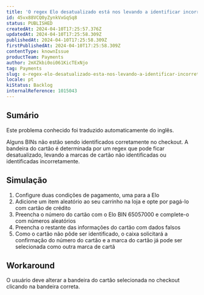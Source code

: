 ```yaml
---
title: 'O regex Elo desatualizado está nos levando a identificar incorretamente alguns BINs'
id: 45vx88VCQ0yZynkVxGqSq8
status: PUBLISHED
createdAt: 2024-04-10T17:25:57.376Z
updatedAt: 2024-04-10T17:25:58.309Z
publishedAt: 2024-04-10T17:25:58.309Z
firstPublishedAt: 2024-04-10T17:25:58.309Z
contentType: knownIssue
productTeam: Payments
author: 2mXZkbi0oi061KicTExNjo
tag: Payments
slug: o-regex-elo-desatualizado-esta-nos-levando-a-identificar-incorretamente-alguns-bins
locale: pt
kiStatus: Backlog
internalReference: 1015043
---
```


## Sumário

<div class="alert alert-info">
  <p>Este problema conhecido foi traduzido automaticamente do inglês.</p>
</div>


Alguns BINs não estão sendo identificados corretamente no checkout. A bandeira do cartão é determinada por um regex que pode ficar desatualizado, levando a marcas de cartão não identificadas ou identificadas incorretamente.

## Simulação



1. Configure duas condições de pagamento, uma para a Elo
2. Adicione um item aleatório ao seu carrinho na loja e opte por pagá-lo com cartão de crédito
3. Preencha o número do cartão com o Elo BIN 65057000 e complete-o com números aleatórios
4. Preencha o restante das informações do cartão com dados falsos
5. Como o cartão não pôde ser identificado, o caixa solicitará a confirmação do número do cartão e a marca do cartão já pode ser selecionada como outra marca de cartã

## Workaround



O usuário deve alterar a bandeira do cartão selecionada no checkout clicando na bandeira correta.





